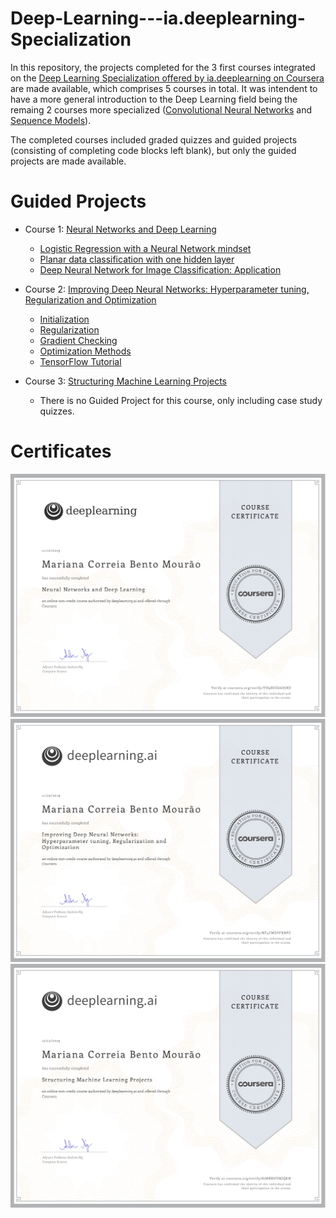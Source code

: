 # Deep-Learning---ia.deeplearning-Specialization

In this repository, the projects completed for the 3 first courses integrated on the [Deep Learning Specialization offered by ia.deeplearning on Coursera](https://www.coursera.org/specializations/deep-learning) are made available, which comprises 5 courses in total. It was intendent to have a more general introduction to the Deep Learning field being the remaing 2 courses more specialized ([Convolutional Neural Networks](https://www.coursera.org/learn/convolutional-neural-networks?specialization=deep-learning) and [Sequence Models](https://www.coursera.org/learn/nlp-sequence-models)). 

The completed courses included graded quizzes and guided projects (consisting of completing code blocks left blank), but only the guided projects are made available. 

# Guided Projects 

- Course 1: [Neural Networks and Deep Learning](https://www.coursera.org/learn/neural-networks-deep-learning?specialization=deep-learning)
  - [Logistic Regression with a Neural Network mindset](https://github.com/marianamourao-37/Deep-Learning---ia.deeplearning-Specialization/blob/master/Neural%20Networks%20and%20Deep%20Learning/Logistic_Regression_with_a_Neural_Network_mindset_v6a.ipynb)
  - [Planar data classification with one hidden layer](https://github.com/marianamourao-37/Deep-Learning---ia.deeplearning-Specialization/blob/master/Neural%20Networks%20and%20Deep%20Learning/Planar_data_classification_with_onehidden_layer_v6c.ipynb)
  - [Deep Neural Network for Image Classification: Application](https://github.com/marianamourao-37/Deep-Learning---ia.deeplearning-Specialization/blob/master/Neural%20Networks%20and%20Deep%20Learning/Deep%2BNeural%2BNetwork%2B-%2BApplication%2Bv8.ipynb)
  
- Course 2: [Improving Deep Neural Networks: Hyperparameter tuning, Regularization and Optimization](https://www.coursera.org/learn/deep-neural-network?specialization=deep-learning)
  - [Initialization](https://github.com/marianamourao-37/Deep-Learning---ia.deeplearning-Specialization/blob/master/Improving%20Deep%20Neural%20Networks%20Hyperparameter%20tuning%2C%20Regularization%20and%20Optimization/Initialization.ipynb)
  - [Regularization](https://github.com/marianamourao-37/Deep-Learning---ia.deeplearning-Specialization/blob/master/Improving%20Deep%20Neural%20Networks%20Hyperparameter%20tuning%2C%20Regularization%20and%20Optimization/Regularization_v2a.ipynb)
  - [Gradient Checking](https://github.com/marianamourao-37/Deep-Learning---ia.deeplearning-Specialization/blob/master/Improving%20Deep%20Neural%20Networks%20Hyperparameter%20tuning%2C%20Regularization%20and%20Optimization/Gradient%2BChecking%2Bv1.ipynb)
  - [Optimization Methods](https://github.com/marianamourao-37/Deep-Learning---ia.deeplearning-Specialization/blob/master/Improving%20Deep%20Neural%20Networks%20Hyperparameter%20tuning%2C%20Regularization%20and%20Optimization/Optimization_methods_v1b.ipynb)
  - [TensorFlow Tutorial](https://github.com/marianamourao-37/Deep-Learning---ia.deeplearning-Specialization/blob/master/Improving%20Deep%20Neural%20Networks%20Hyperparameter%20tuning%2C%20Regularization%20and%20Optimization/TensorFlow_Tutorial_v3b.ipynb)
  
- Course 3: [Structuring Machine Learning Projects](https://www.coursera.org/learn/machine-learning-projects?specialization=deep-learning)
  - There is no Guided Project for this course, only including case study quizzes.

# Certificates

![title](img/course1.png)
![title](img/course2.png)
![title](img/course3.png)
